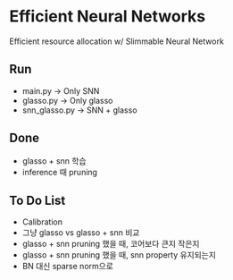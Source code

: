 # Efficient Neural Networks

Efficient resource allocation w/ Slimmable Neural Network

## Run
* main.py -> Only SNN
* glasso.py -> Only glasso
* snn_glasso.py -> SNN + glasso


## Done
* glasso + snn 학습
* inference 때 pruning

## To Do List

* Calibration
* 그냥 glasso vs glasso + snn 비교
* glasso + snn pruning 했을 때, 코어보다 큰지 작은지
* glasso + snn pruning 했을 때, snn property 유지되는지
* BN 대신 sparse norm으로 
